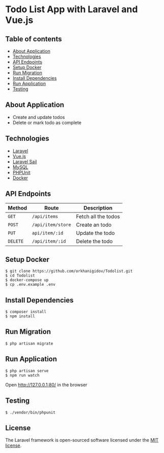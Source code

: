# Todo List App with Laravel and Vue.js

## Table of contents

- [About Application](#about-application)
- [Technologies](#technologies)
- [API Endpoints](#api-endpoints)
- [Setup Docker](#setup-docker)
- [Run Migration](#run-migration)
- [Install Dependencies](#install-dependencies)
- [Run Application](#run-application)
- [Testing](#testing)

## About Application

- Create and update todos
- Delete or mark todo as complete

## Technologies

- [Laravel](https://laravel.com/)
- [Vue.js](https://vuejs.org/)
- [Laravel Sail](https://laravel.com/docs/8.x/sail)
- [MySQL](https://www.mysql.com/)
- [PHPUnit](https://phpunit.de/)
- [Docker](https://www.docker.com/)

## API Endpoints

Method | Route | Description
--- | --- | ---
`GET` | `/api/items` | Fetch all the todos
`POST` | `/api/item/store` | Create an todo
`PUT` | `api/item/:id` | Update the todo
`DELETE` | `/api/item/:id` | Delete the todo

## Setup Docker

```
$ git clone https://github.com/orkhanigidov/Todolist.git
$ cd Todolist
$ docker-compose up
$ cp .env.example .env
```

## Install Dependencies

```
$ composer install
$ npm install
```

## Run Migration

```
$ php artisan migrate
```

## Run Application

```
$ php artisan serve
$ npm run watch
```
Open http://127.0.0.1:80/ in the browser

## Testing

```
$ ./vendor/bin/phpunit
```

## License

The Laravel framework is open-sourced software licensed under the [MIT license](https://opensource.org/licenses/MIT).
